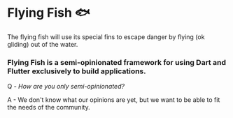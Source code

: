 # Flying Fish 🐟

The flying fish will use its special fins to escape danger by flying (ok gliding) out of the water.

### Flying Fish is a semi-opinionated framework for using Dart and Flutter exclusively to build applications.

Q - _How are you only semi-opinionated?_

A - We don't know what our opinions are yet, but we want to be able to fit the needs of the community.
